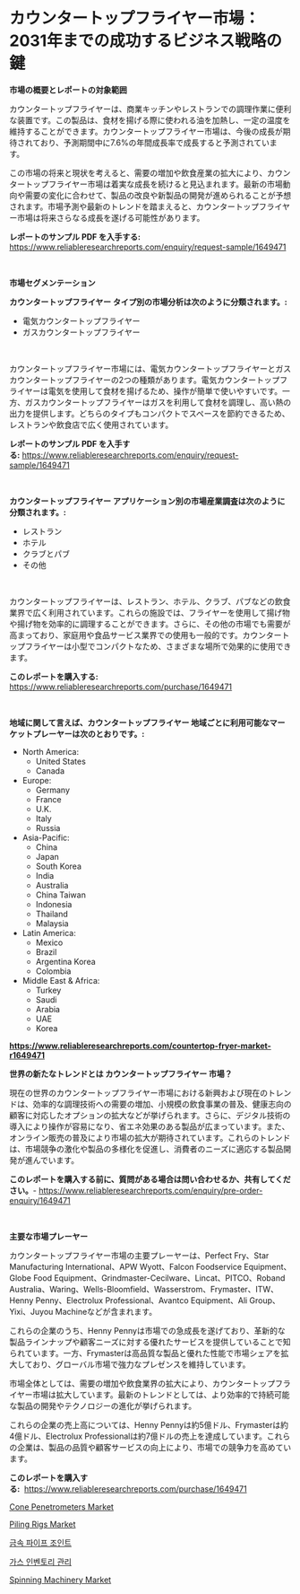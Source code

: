 <p><h1>カウンタートップフライヤー市場：2031年までの成功するビジネス戦略の鍵</h1></p><p><strong>市場の概要とレポートの対象範囲</strong></p>
<p><p>カウンタートップフライヤーは、商業キッチンやレストランでの調理作業に便利な装置です。この製品は、食材を揚げる際に使われる油を加熱し、一定の温度を維持することができます。カウンタートップフライヤー市場は、今後の成長が期待されており、予測期間中に7.6%の年間成長率で成長すると予測されています。</p><p>この市場の将来と現状を考えると、需要の増加や飲食産業の拡大により、カウンタートップフライヤー市場は着実な成長を続けると見込まれます。最新の市場動向や需要の変化に合わせて、製品の改良や新製品の開発が進められることが予想されます。市場予測や最新のトレンドを踏まえると、カウンタートップフライヤー市場は将来さらなる成長を遂げる可能性があります。</p></p>
<p><strong>レポートのサンプル PDF を入手する:</strong> <a href="https://www.reliableresearchreports.com/enquiry/request-sample/1649471">https://www.reliableresearchreports.com/enquiry/request-sample/1649471</a></p>
<p>&nbsp;</p>
<p><strong>市場セグメンテーション</strong></p>
<p><strong>カウンタートップフライヤー タイプ別の市場分析は次のように分類されます。:</strong></p>
<p><ul><li>電気カウンタートップフライヤー</li><li>ガスカウンタートップフライヤー</li></ul></p>
<p>&nbsp;</p>
<p><p>カウンタートップフライヤー市場には、電気カウンタートップフライヤーとガスカウンタートップフライヤーの2つの種類があります。電気カウンタートップフライヤーは電気を使用して食材を揚げるため、操作が簡単で使いやすいです。一方、ガスカウンタートップフライヤーはガスを利用して食材を調理し、高い熱の出力を提供します。どちらのタイプもコンパクトでスペースを節約できるため、レストランや飲食店で広く使用されています。</p></p>
<p><strong>レポートのサンプル PDF を入手する:</strong>&nbsp;<a href="https://www.reliableresearchreports.com/enquiry/request-sample/1649471">https://www.reliableresearchreports.com/enquiry/request-sample/1649471</a></p>
<p>&nbsp;</p>
<p><strong> カウンタートップフライヤー アプリケーション別の市場産業調査は次のように分類されます。:</strong></p>
<p><ul><li>レストラン</li><li>ホテル</li><li>クラブとパブ</li><li>その他</li></ul></p>
<p>&nbsp;</p>
<p><p>カウンタートップフライヤーは、レストラン、ホテル、クラブ、パブなどの飲食業界で広く利用されています。これらの施設では、フライヤーを使用して揚げ物や揚げ物を効率的に調理することができます。さらに、その他の市場でも需要が高まっており、家庭用や食品サービス業界での使用も一般的です。カウンタートップフライヤーは小型でコンパクトなため、さまざまな場所で効果的に使用できます。</p></p>
<p><strong>このレポートを購入する:</strong>&nbsp; <a href="https://www.reliableresearchreports.com/purchase/1649471">https://www.reliableresearchreports.com/purchase/1649471</a></p>
<p>&nbsp;</p>
<p><strong>地域に関して言えば、カウンタートップフライヤー 地域ごとに利用可能なマーケットプレーヤーは次のとおりです。:</strong></p>
<p><ul>
    <li>
        North America:
        <ul>
            <li>United States</li>
            <li>Canada</li>
        </ul>
    </li>
    <li>
        Europe:
        <ul>
            <li>Germany</li>
            <li>France</li>
            <li>U.K.</li>
            <li>Italy</li>
            <li>Russia</li>
        </ul>
    </li>
    <li>
        Asia-Pacific:
        <ul>
            <li>China</li>
            <li>Japan</li>
            <li>South Korea</li>
            <li>India</li>
            <li>Australia</li>
            <li>China Taiwan</li>
            <li>Indonesia</li>
            <li>Thailand</li>
            <li>Malaysia</li>
        </ul>
    </li>
    <li>
        Latin America:
        <ul>
            <li>Mexico</li>
            <li>Brazil</li>
            <li>Argentina Korea</li>
            <li>Colombia</li>
        </ul>
    </li>
    <li>
        Middle East & Africa:
        <ul>
            <li>Turkey</li>
            <li>Saudi</li>
            <li>Arabia</li>
            <li>UAE</li>
            <li>Korea</li>
        </ul>
    </li>
    </ul></p>
<p><strong><a href="https://www.reliableresearchreports.com/countertop-fryer-market-r1649471">https://www.reliableresearchreports.com/countertop-fryer-market-r1649471</a></strong>&nbsp;</p>
<p><strong>世界の新たなトレンドとは カウンタートップフライヤー 市場？</strong></p>
<p><p>現在の世界のカウンタートップフライヤー市場における新興および現在のトレンドは、効率的な調理技術への需要の増加、小規模の飲食事業の普及、健康志向の顧客に対応したオプションの拡大などが挙げられます。さらに、デジタル技術の導入により操作が容易になり、省エネ効果のある製品が広まっています。また、オンライン販売の普及により市場の拡大が期待されています。これらのトレンドは、市場競争の激化や製品の多様化を促進し、消費者のニーズに適応する製品開発が進んでいます。</p></p>
<p><strong>このレポートを購入する前に、質問がある場合は問い合わせるか、共有してください。</strong>- <a href="https://www.reliableresearchreports.com/enquiry/pre-order-enquiry/1649471">https://www.reliableresearchreports.com/enquiry/pre-order-enquiry/1649471</a></p>
<p>&nbsp;</p>
<p><strong>主要な市場プレーヤー</strong></p>
<p><p>カウンタートップフライヤー市場の主要プレーヤーは、Perfect Fry、Star Manufacturing International、APW Wyott、Falcon Foodservice Equipment、Globe Food Equipment、Grindmaster-Cecilware、Lincat、PITCO、Roband Australia、Waring、Wells-Bloomfield、Wasserstrom、Frymaster、ITW、Henny Penny、Electrolux Professional、Avantco Equipment、Ali Group、Yixi、Juyou Machineなどが含まれます。</p><p>これらの企業のうち、Henny Pennyは市場での急成長を遂げており、革新的な製品ラインナップや顧客ニーズに対する優れたサービスを提供していることで知られています。一方、Frymasterは高品質な製品と優れた性能で市場シェアを拡大しており、グローバル市場で強力なプレゼンスを維持しています。</p><p>市場全体としては、需要の増加や飲食業界の拡大により、カウンタートップフライヤー市場は拡大しています。最新のトレンドとしては、より効率的で持続可能な製品の開発やテクノロジーの進化が挙げられます。</p><p>これらの企業の売上高については、Henny Pennyは約5億ドル、Frymasterは約4億ドル、Electrolux Professionalは約7億ドルの売上を達成しています。これらの企業は、製品の品質や顧客サービスの向上により、市場での競争力を高めています。</p></p>
<p><strong>このレポートを購入する:</strong>&nbsp;&nbsp;<a href="https://www.reliableresearchreports.com/purchase/1649471">https://www.reliableresearchreports.com/purchase/1649471</a></p>
<p><p><a href="https://view.publitas.com/reportprime-1/cone-penetrometers-market-trends-forecast-and-competitive-analysis-to-2031/">Cone Penetrometers Market</a></p><p><a href="https://github.com/Krish2023na/Market-Research-Report-List-4/blob/main/piling-rigs-market.md">Piling Rigs Market</a></p><p><a href="https://github.com/vs10l4sfg5c/Market-Research-Report-List-1/blob/main/576826526142.md">금속 파이프 조인트</a></p><p><a href="https://github.com/Skyleitney456456/Market-Research-Report-List-1/blob/main/738452526143.md">가스 인벤토리 관리</a></p><p><a href="https://github.com/bmorecock/Market-Research-Report-List-2/blob/main/spinning-machinery-market.md">Spinning Machinery Market</a></p></p>